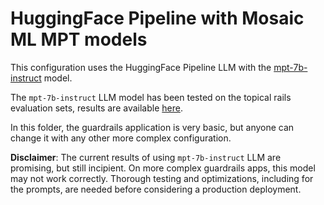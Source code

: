 # HuggingFace Pipeline with Mosaic ML MPT models

This configuration uses the HuggingFace Pipeline LLM with the [mpt-7b-instruct](https://huggingface.co/mosaicml/mpt-7b-instruct) model.

The `mpt-7b-instruct` LLM model has been tested on the topical rails evaluation sets, results are available [here](../../../nemoguardrails/eval/README.md).

In this folder, the guardrails application is very basic, but anyone can change it with any other more complex configuration.

**Disclaimer**: The current results of using `mpt-7b-instruct` LLM are promising, but still incipient.
On more complex guardrails apps, this model may not work correctly. Thorough testing and optimizations, including for the prompts, are needed before considering a production deployment.
